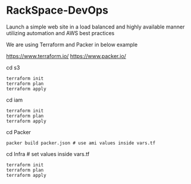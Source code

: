 # RackSpace-DevOps
Launch a simple web site in a load balanced and highly available manner utilizing automation and AWS best practices

We are using Terraform and Packer in below example 

https://www.terraform.io/
https://www.packer.io/

cd s3
```
terraform init
terraform plan
terraform apply 
```
cd iam
```
terraform init
terraform plan
terraform apply 
```

cd Packer
```
packer build packer.json # use ami values inside vars.tf
```

cd Infra # set values inside vars.tf 
```
terraform init
terraform plan
terraform apply 
```

